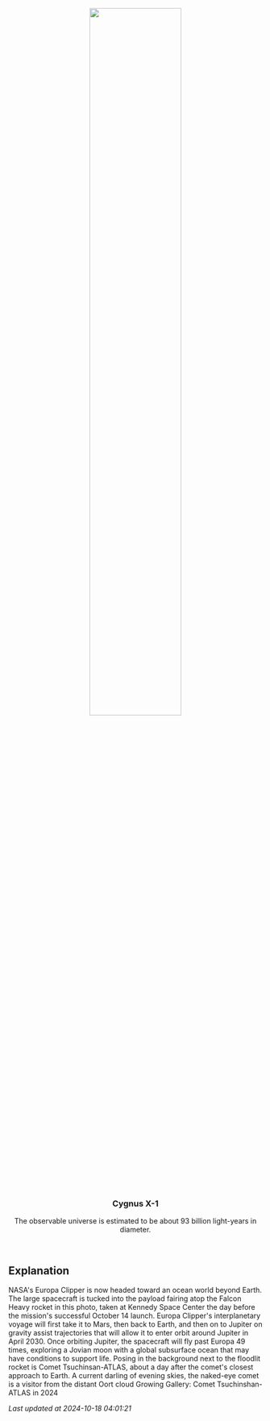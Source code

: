 <p align='center'>
    <img src='https://apod.nasa.gov/apod/image/2410/EuropaComet_cooper3.jpg' width='60%' />
    <h3 align="center">Cygnus X-1</h3>
    <p align="center">The observable universe is estimated to be about 93 billion light-years in diameter.</p>
</p>
<br/>

Explanation
--
NASA's Europa Clipper is now headed toward an ocean world beyond Earth. The large spacecraft is tucked into the payload fairing atop the Falcon Heavy rocket in this photo, taken at Kennedy Space Center the day before the mission's successful October 14 launch. Europa Clipper's interplanetary voyage will first take it to Mars, then back to Earth, and then on to Jupiter on gravity assist trajectories that will allow it to enter orbit around Jupiter in April 2030. Once orbiting Jupiter, the spacecraft will fly past Europa 49 times, exploring a Jovian moon with a global subsurface ocean that may have conditions to support life. Posing in the background next to the floodlit rocket is Comet Tsuchinsan-ATLAS, about a day after the comet's closest approach to Earth. A current darling of evening skies, the naked-eye comet is a visitor from the distant Oort cloud  Growing Gallery: Comet Tsuchinshan-ATLAS in 2024


*Last updated at 2024-10-18 04:01:21*
